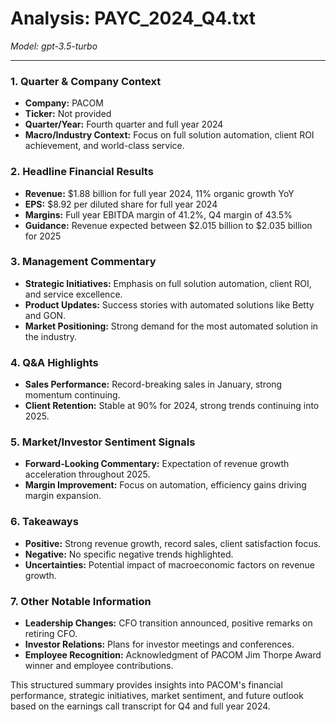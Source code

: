 # Analysis: PAYC_2024_Q4.txt

*Model: gpt-3.5-turbo*

---

### 1. Quarter & Company Context
- **Company:** PACOM
- **Ticker:** Not provided
- **Quarter/Year:** Fourth quarter and full year 2024
- **Macro/Industry Context:** Focus on full solution automation, client ROI achievement, and world-class service.

### 2. Headline Financial Results
- **Revenue:** $1.88 billion for full year 2024, 11% organic growth YoY
- **EPS:** $8.92 per diluted share for full year 2024
- **Margins:** Full year EBITDA margin of 41.2%, Q4 margin of 43.5%
- **Guidance:** Revenue expected between $2.015 billion to $2.035 billion for 2025

### 3. Management Commentary
- **Strategic Initiatives:** Emphasis on full solution automation, client ROI, and service excellence.
- **Product Updates:** Success stories with automated solutions like Betty and GON.
- **Market Positioning:** Strong demand for the most automated solution in the industry.

### 4. Q&A Highlights
- **Sales Performance:** Record-breaking sales in January, strong momentum continuing.
- **Client Retention:** Stable at 90% for 2024, strong trends continuing into 2025.

### 5. Market/Investor Sentiment Signals
- **Forward-Looking Commentary:** Expectation of revenue growth acceleration throughout 2025.
- **Margin Improvement:** Focus on automation, efficiency gains driving margin expansion.

### 6. Takeaways
- **Positive:** Strong revenue growth, record sales, client satisfaction focus.
- **Negative:** No specific negative trends highlighted.
- **Uncertainties:** Potential impact of macroeconomic factors on revenue growth.

### 7. Other Notable Information
- **Leadership Changes:** CFO transition announced, positive remarks on retiring CFO.
- **Investor Relations:** Plans for investor meetings and conferences.
- **Employee Recognition:** Acknowledgment of PACOM Jim Thorpe Award winner and employee contributions.

This structured summary provides insights into PACOM's financial performance, strategic initiatives, market sentiment, and future outlook based on the earnings call transcript for Q4 and full year 2024.